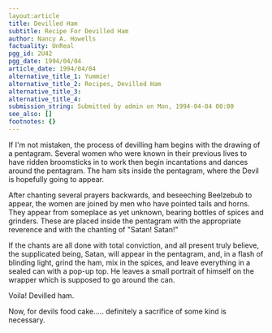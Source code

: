 ```yaml
---
layout:article
title: Devilled Ham
subtitle: Recipe For Devilled Ham
author: Nancy A. Howells
factuality: UnReal
pgg_id: 2U42
pgg_date: 1994/04/04
article_date: 1994/04/04
alternative_title_1: Yummie!
alternative_title_2: Recipes, Devilled Ham
alternative_title_3: 
alternative_title_4: 
submission_string: Submitted by admin on Mon, 1994-04-04 00:00
see_also: []
footnotes: {}
---
```

<div>
<p>If I'm not mistaken, the process of devilling ham begins with the drawing of a pentagram. Several women who were known in their previous lives to have ridden broomsticks in to work then begin incantations and dances around the pentagram. The ham sits inside the pentagram, where the Devil is hopefully going to appear.</p>
<p>After chanting several prayers backwards, and beseeching Beelzebub to appear, the women are joined by men who have pointed tails and horns. They appear from someplace as yet unknown, bearing bottles of spices and grinders. These are placed inside the pentagram with the appropriate reverence and with the chanting of "Satan! Satan!"</p>
<p>If the chants are all done with total conviction, and all present truly believe, the supplicated being, Satan, will appear in the pentagram, and, in a flash of blinding light, grind the ham, mix in the spices, and leave everything in a sealed can with a pop-up top. He leaves a small portrait of himself on the wrapper which is supposed to go around the can.</p>
<p>Voila! Devilled ham.</p>
<p>Now, for devils food cake..... definitely a sacrifice of some kind is necessary. <!--Amazon_CLS_IM_END--></p>
</div>


